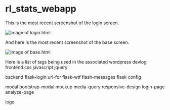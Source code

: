 # rl_stats_webapp

This is the most recent screenshot of the login screen.

![Image of login.html](https://github.com/waterBottleHolster/rl_stats_webapp_v2/blob/mockup-only/static/images/screenshots/login.html%20screenshot.png)

And here is the most recent screenshot of the base screen.

![Image of base.html](https://github.com/waterBottleHolster/rl_stats_webapp_v2/blob/mockup-only/static/images/screenshots/base.html%20screenshot.png)


Here is a list of tags being used in the associated wordpress devlog
frontend
css
javascript
jquery

backend
flask-login
url-for
flask-wtf
flash-messages
flask
config

modal
bootstrap-modal
mockup
media-query
responsive-design
login-page
analyze-page

logo